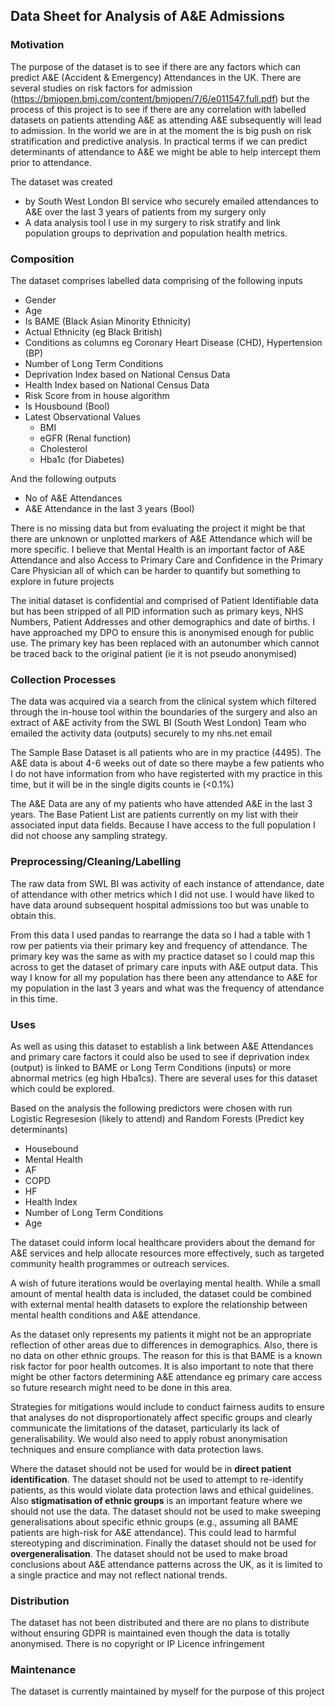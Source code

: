 ## Data Sheet for Analysis of A&E Admissions

### Motivation

The purpose of the dataset is to see if there are any factors which can predict A&E (Accident & Emergency) Attendances in the UK. There are several studies on risk factors for admission (<https://bmjopen.bmj.com/content/bmjopen/7/6/e011547.full.pdf>) but the process of this project is to see if there are any correlation with labelled datasets on patients attending A&E as attending A&E subsequently will lead to admission. In the world we are in at the moment the is big push on risk stratification and predictive analysis. In practical terms if we can predict determinants of attendance to A&E we might be able to help intercept them prior to attendance.

The dataset was created

- by South West London BI service who securely emailed attendances to A&E over the last 3 years of patients from my surgery only
- A data analysis tool I use in my surgery to risk stratify and link population groups to deprivation and population health metrics.

### Composition

The dataset comprises labelled data comprising of the following inputs

- Gender
- Age
- Is BAME (Black Asian Minority Ethnicity)
- Actual Ethnicity (eg Black British)
- Conditions as columns eg Coronary Heart Disease (CHD), Hypertension (BP)
- Number of Long Term Conditions
- Deprivation Index based on National Census Data
- Health Index based on National Census Data
- Risk Score from in house algorithm
- Is Housbound (Bool)
- Latest Observational Values
  - BMI
  - eGFR (Renal function)
  - Cholesterol
  - Hba1c (for Diabetes)

And the following outputs

- No of A&E Attendances
- A&E Attendance in the last 3 years (Bool)

There is no missing data but from evaluating the project it might be that there are unknown or unplotted markers of A&E Attendance which will be more specific. I believe that Mental Health is an important factor of A&E Attendance and also Access to Primary Care and Confidence in the Primary Care Physician all of which can be harder to quantify but something to explore in future projects

The initial dataset is confidential and comprised of Patient Identifiable data but has been stripped of all PID information such as primary keys, NHS Numbers, Patient Addresses and other demographics and date of births. I have approached my DPO to ensure this is anonymised enough for public use. The primary key has been replaced with an autonumber which cannot be traced back to the original patient (ie it is not pseudo anonymised)

### Collection Processes

The data was acquired via a search from the clinical system which filtered through the in-house tool within the boundaries of the surgery and also an extract of A&E activity from the SWL BI (South West London) Team who emailed the activity data (outputs) securely to my nhs.net email

The Sample Base Dataset is all patients who are in my practice (4495). The A&E data is about 4-6 weeks out of date so there maybe a few patients who I do not have information from who have registerted with my practice in this time, but it will be in the single digits counts ie (<0.1%)

The A&E Data are any of my patients who have attended A&E in the last 3 years. The Base Patient List are patients currently on my list with their associated input data fields. Because I have access to the full population I did not choose any sampling strategy.

### Preprocessing/Cleaning/Labelling

The raw data from SWL BI was activity of each instance of attendance, date of attendance with other metrics which I did not use. I would have liked to have data around subsequent hospital admissions too but was unable to obtain this.

From this data I used pandas to rearrange the data so I had a table with 1 row per patients via their primary key and frequency of attendance. The primary key was the same as with my practice dataset so I could map this across to get the dataset of primary care inputs with A&E output data. This way I know for all my population has there been any attendance to A&E for my population in the last 3 years and what was the frequency of attendance in this time.

### Uses

As well as using this dataset to establish a link between A&E Attendances and primary care factors it could also be used to see if deprivation index (output) is linked to BAME or Long Term Conditions (inputs) or more abnormal metrics (eg high Hba1cs). There are several uses for this dataset which could be explored.

Based on the analysis the following predictors were chosen with run Logistic Regresesion (likely to attend) and Random Forests (Predict key determinants)
- Housebound
- Mental Health
- AF
- COPD
- HF
- Health Index
- Number of Long Term Conditions
- Age


The dataset could inform local healthcare providers about the demand for A&E services and help allocate resources more effectively, such as targeted community health programmes or outreach services.

A wish of future iterations would be overlaying mental health. While a small amount of mental health data is included, the dataset could be combined with external mental health datasets to explore the relationship between mental health conditions and A&E attendance.

As the dataset only represents my patients it might not be an appropriate reflection of other areas due to differences in demographics. Also, there is no data on other ethnic groups. The reason for this is that BAME is a known risk factor for poor health outcomes. It is also important to note that there might be other factors determining A&E attendance eg primary care access so future research might need to be done in this area.

Strategies for mitigations would include to conduct fairness audits to ensure that analyses do not disproportionately affect specific groups and clearly communicate the limitations of the dataset, particularly its lack of generalisability. We would also need to apply robust anonymisation techniques and ensure compliance with data protection laws.

Where the dataset should not be used for would be in **direct patient identification**. The dataset should not be used to attempt to re-identify patients, as this would violate data protection laws and ethical guidelines. Also **stigmatisation of ethnic groups** is an important feature where we should not use the data. The dataset should not be used to make sweeping generalisations about specific ethnic groups (e.g., assuming all BAME patients are high-risk for A&E attendance). This could lead to harmful stereotyping and discrimination. Finally the dataset should not be used for **overgeneralisation**. The dataset should not be used to make broad conclusions about A&E attendance patterns across the UK, as it is limited to a single practice and may not reflect national trends.

### Distribution

The dataset has not been distributed and there are no plans to distribute without ensuring GDPR is maintained even though the data is totally anonymised. There is no copyright or IP Licence infringement

### Maintenance

The dataset is currently maintained by myself for the purpose of this project